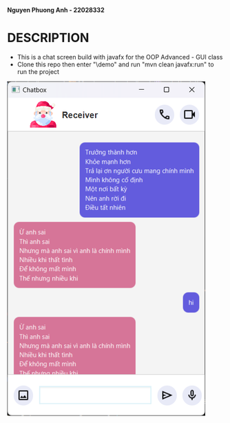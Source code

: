 **Nguyen Phuong Anh - 22028332**

# DESCRIPTION

- This is a chat screen build with javafx for the OOP Advanced - GUI class
- Clone this repo then enter "\demo" and run "mvn clean javafx:run" to run the project

![Alt text](demo.png)